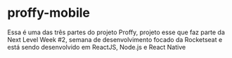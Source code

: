 # proffy-mobile
 Essa é uma das três partes do projeto Proffy, projeto esse que faz parte da Next Level Week #2, semana de desenvolvimento focado da Rocketseat e está sendo desenvolvido em ReactJS, Node.js e React Native
